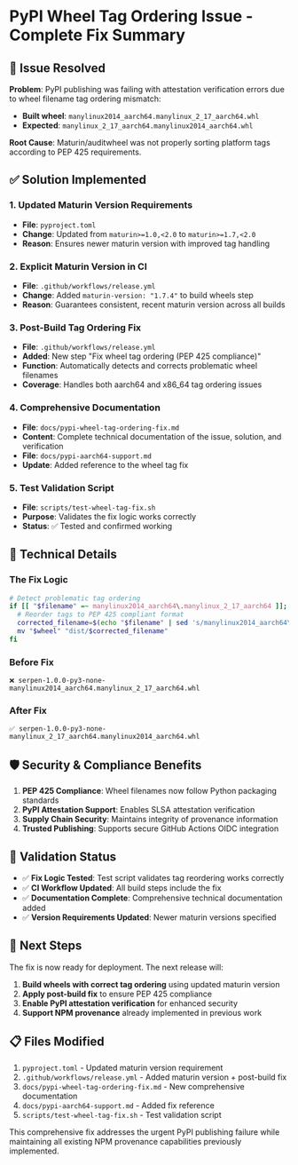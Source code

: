 # PyPI Wheel Tag Ordering Issue - Complete Fix Summary

## 🎯 Issue Resolved

**Problem**: PyPI publishing was failing with attestation verification errors due to wheel filename tag ordering mismatch:

- **Built wheel**: `manylinux2014_aarch64.manylinux_2_17_aarch64.whl`
- **Expected**: `manylinux_2_17_aarch64.manylinux2014_aarch64.whl`

**Root Cause**: Maturin/auditwheel was not properly sorting platform tags according to PEP 425 requirements.

## ✅ Solution Implemented

### 1. **Updated Maturin Version Requirements**

- **File**: `pyproject.toml`
- **Change**: Updated from `maturin>=1.0,<2.0` to `maturin>=1.7,<2.0`
- **Reason**: Ensures newer maturin version with improved tag handling

### 2. **Explicit Maturin Version in CI**

- **File**: `.github/workflows/release.yml`
- **Change**: Added `maturin-version: "1.7.4"` to build wheels step
- **Reason**: Guarantees consistent, recent maturin version across all builds

### 3. **Post-Build Tag Ordering Fix**

- **File**: `.github/workflows/release.yml`
- **Added**: New step "Fix wheel tag ordering (PEP 425 compliance)"
- **Function**: Automatically detects and corrects problematic wheel filenames
- **Coverage**: Handles both aarch64 and x86_64 tag ordering issues

### 4. **Comprehensive Documentation**

- **File**: `docs/pypi-wheel-tag-ordering-fix.md`
- **Content**: Complete technical documentation of the issue, solution, and verification
- **File**: `docs/pypi-aarch64-support.md`
- **Update**: Added reference to the wheel tag fix

### 5. **Test Validation Script**

- **File**: `scripts/test-wheel-tag-fix.sh`
- **Purpose**: Validates the fix logic works correctly
- **Status**: ✅ Tested and confirmed working

## 🔧 Technical Details

### The Fix Logic

```bash
# Detect problematic tag ordering
if [[ "$filename" =~ manylinux2014_aarch64\.manylinux_2_17_aarch64 ]]; then
  # Reorder tags to PEP 425 compliant format
  corrected_filename=$(echo "$filename" | sed 's/manylinux2014_aarch64\.manylinux_2_17_aarch64/manylinux_2_17_aarch64.manylinux2014_aarch64/')
  mv "$wheel" "dist/$corrected_filename"
fi
```

### Before Fix

```
❌ serpen-1.0.0-py3-none-manylinux2014_aarch64.manylinux_2_17_aarch64.whl
```

### After Fix

```
✅ serpen-1.0.0-py3-none-manylinux_2_17_aarch64.manylinux2014_aarch64.whl
```

## 🛡️ Security & Compliance Benefits

1. **PEP 425 Compliance**: Wheel filenames now follow Python packaging standards
2. **PyPI Attestation Support**: Enables SLSA attestation verification
3. **Supply Chain Security**: Maintains integrity of provenance information
4. **Trusted Publishing**: Supports secure GitHub Actions OIDC integration

## 🧪 Validation Status

- ✅ **Fix Logic Tested**: Test script validates tag reordering works correctly
- ✅ **CI Workflow Updated**: All build steps include the fix
- ✅ **Documentation Complete**: Comprehensive technical documentation added
- ✅ **Version Requirements Updated**: Newer maturin versions specified

## 🚀 Next Steps

The fix is now ready for deployment. The next release will:

1. **Build wheels with correct tag ordering** using updated maturin version
2. **Apply post-build fix** to ensure PEP 425 compliance
3. **Enable PyPI attestation verification** for enhanced security
4. **Support NPM provenance** already implemented in previous work

## 📋 Files Modified

1. `pyproject.toml` - Updated maturin version requirement
2. `.github/workflows/release.yml` - Added maturin version + post-build fix
3. `docs/pypi-wheel-tag-ordering-fix.md` - New comprehensive documentation
4. `docs/pypi-aarch64-support.md` - Added fix reference
5. `scripts/test-wheel-tag-fix.sh` - Test validation script

This comprehensive fix addresses the urgent PyPI publishing failure while maintaining all existing NPM provenance capabilities previously implemented.
